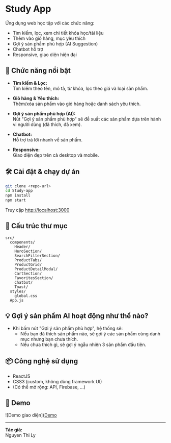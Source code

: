 # Study App

Ứng dụng web học tập với các chức năng:
- Tìm kiếm, lọc, xem chi tiết khóa học/tài liệu
- Thêm vào giỏ hàng, mục yêu thích
- Gợi ý sản phẩm phù hợp (AI Suggestion)
- Chatbot hỗ trợ
- Responsive, giao diện hiện đại

## 🚀 Chức năng nổi bật

- **Tìm kiếm & Lọc:**  
  Tìm kiếm theo tên, mô tả, từ khóa, lọc theo giá và loại sản phẩm.

- **Giỏ hàng & Yêu thích:**  
  Thêm/xóa sản phẩm vào giỏ hàng hoặc danh sách yêu thích.

- **Gợi ý sản phẩm phù hợp (AI):**  
  Nút "Gợi ý sản phẩm phù hợp" sẽ đề xuất các sản phẩm dựa trên hành vi người dùng (đã thích, đã xem).

- **Chatbot:**  
  Hỗ trợ trả lời nhanh về sản phẩm.

- **Responsive:**  
  Giao diện đẹp trên cả desktop và mobile.

## 🛠️ Cài đặt & chạy dự án

```bash
git clone <repo-url>
cd Study-app
npm install
npm start
```

Truy cập [http://localhost:3000](http://localhost:3000)

## 📝 Cấu trúc thư mục

```
src/
  components/
    Header/
    HeroSection/
    SearchFilterSection/
    ProductTabs/
    ProductGrid/
    ProductDetailModal/
    CartSection/
    FavoritesSection/
    Chatbot/
    Toast/
  styles/
    global.css
  App.js
```

## 💡 Gợi ý sản phẩm AI hoạt động như thế nào?

- Khi bấm nút "Gợi ý sản phẩm phù hợp", hệ thống sẽ:
  - Nếu bạn đã thích sản phẩm nào, sẽ gợi ý các sản phẩm cùng danh mục nhưng bạn chưa thích.
  - Nếu chưa thích gì, sẽ gợi ý ngẫu nhiên 3 sản phẩm đầu tiên.

## 📦 Công nghệ sử dụng

- ReactJS
- CSS3 (custom, không dùng framework UI)
- (Có thể mở rộng: API, Firebase, ...)

## 📸 Demo

![Demo giao diện]([Demo](https://study-app-livid-ten.vercel.app/) 

---

**Tác giả:**  
Nguyen Thi Ly
